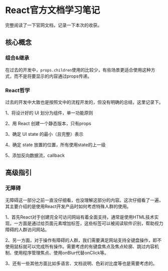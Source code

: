 # React官方文档学习笔记

完整阅读了一下官网文档，记录一下本次的收获。

## 核心概念

### 组合&继承

在过去的开发中，`props.children`使用的比较少，有些场景更适合使用这种方式，而不是将要显示的内容通过props传递。

### React哲学

过去的开发中大致也是按照文中的流程开发的，但没有明确的总结，这里记录下。

1、将设计好的 UI 划分为组件，单一功能原则

2、用 React 创建一个静态版本，只有props

3、确定 UI state 的最小（且完整）表示

4、确定 state 放置的位置，所有使用state的上一级

5、添加反向数据流，callback

## 高级指引

### 无障碍

无障碍这一部分之前一直没仔细看，也没理解这部分的内容。这次仔细看了一遍，其主要介绍的是使用React开发产品时如何考虑特殊人群的使用。

1、首先React对于创建完全可访问网站有着全面支持，通常是使用HTML技术实现。一方面是通过给页面元素增加标签，这些标签可以被阅读软件识别，帮助视力障碍的人群访问网站。

2、另一方面，对于操作有障碍的人群，我们需要满足网站支持全键盘操作，即不使用鼠标就可以完成所有操作。需要考虑的有键盘焦点及焦点轮廓、跳过内容机制、使用程序管理焦点、使用onBlur代替onClick等。

3、还有一些其他方面比如多语言、文档说明、色彩对比度等也是需要考虑的。



